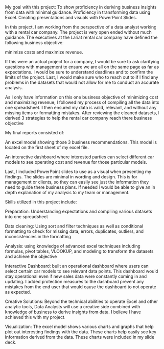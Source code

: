 My goal with this project: 
To show proficiency in deriving business insights from data with minimal guidance. 
Proficiency in transforming data using Excel. 
Creating presentations and visuals with PowerPoint Slides.

In this project, I am working from the perspective of a data analyst working with a rental car company. The project is very open ended without much guidance. The executives at the Lariat rental car company have defined the following business objective: 

minimize costs and maximize revenue. 

If this were an actual project for a company, I would be sure to ask clarifying questions with management to ensure we are all on the same page as far as expectations. I would be sure to understand deadlines and to confirm the limits of the project. Last, I would make sure who to reach out to if I find any problems in the datasets that would not allow for me to conduct an accurate analysis. 

As I only have information on this one business objective of minimizing cost and maximizing revenue, I followed my process of compiling all the data into one spreadsheet. I then ensured my data is valid, relevant, and without any missing items or formatting mistakes. After reviewing the cleaned datasets, I derived 3 strategies to help the rental car company reach there business objective

My final reports consisted of:

An excel model showing those 3 business recommendations. This model is located on the first sheet of my excel file. 

An interactive dashboard where interested parties can select different car models to see operating cost and revenue for those particular models. 

Last, I included PowerPoint slides to use as a visual when presenting my findings. The slides are minimal in wording and design. This is for management or clients, so they can easily see just the information they need to guide there business plans. If needed I would be able to give an in depth explanation of my analysis to my team or management. 

Skills utilized in this project include: 

Preparation: Understanding expectations and compiling various datasets into one spreadsheet

Data cleaning: Using sort and filter techniques as well as conditional formatting to check for missing data, errors, duplicates, outliers, and inconsistencies in the formatting

Analysis: using knowledge of advanced excel techniques including formulas, pivot tables, VLOOKUP, and modeling to transform the datasets and achieve the objective

Interactive Dashboard: built an operational dashboard where users can select certain car models to see relevant data points. This dashboard would stay operational even if new sales data were constantly coming in and updating. I added protection measures to the dashboard prevent any mistakes from the end user that would cause the dashboard to not operate as expected. 

Creative Solutions: Beyond the technical abilities to operate Excel and other analytic tools, Data Analysts will use a creative side combined with knowledge of business to derive insights from data. I believe I have achieved this with my project. 

Visualization: The excel model shows various charts and graphs that help plot out interesting findings with the data. These charts help easily see key information derived from the data. These charts were included in my slide deck. 
